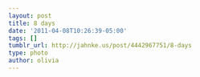 ```yaml
---
layout: post
title: 8 days
date: '2011-04-08T10:26:39-05:00'
tags: []
tumblr_url: http://jahnke.us/post/4442967751/8-days
type: photo
author: olivia
---
```


![]()
